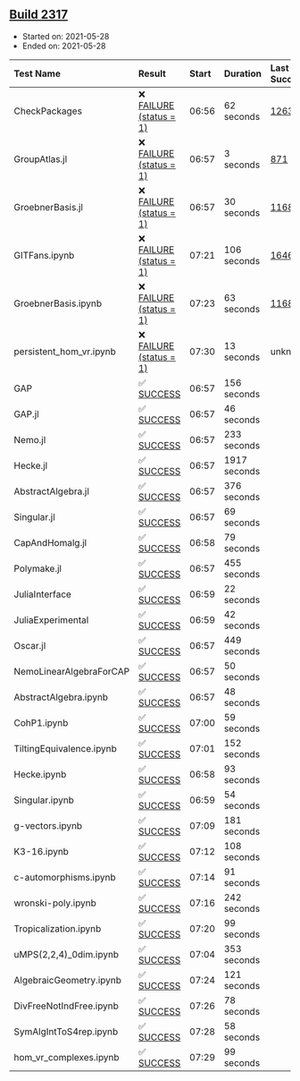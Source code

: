 ## [Build 2317](https://oscarci.mathematik.uni-kl.de/job/oscar-stable/2317/)

* Started on: 2021-05-28
* Ended on: 2021-05-28

| Test Name    | Result | Start | Duration | Last Success | First Failure |
|:-------------|:-------|:------|:---------|:-------------|:--------------|
| CheckPackages | ❌ [FAILURE (status = 1)](https://oscarci.mathematik.uni-kl.de/job/oscar-stable/2317/artifact/logs/build-2317/CheckPackages.log) | 06:56 | 62 seconds | [1263](https://oscarci.mathematik.uni-kl.de/job/oscar-stable/1263/) | [1264](https://oscarci.mathematik.uni-kl.de/job/oscar-stable/1264/) |
| GroupAtlas.jl | ❌ [FAILURE (status = 1)](https://oscarci.mathematik.uni-kl.de/job/oscar-stable/2317/artifact/logs/build-2317/GroupAtlas.jl.log) | 06:57 | 3 seconds | [871](https://oscarci.mathematik.uni-kl.de/job/oscar-stable/871/) | [872](https://oscarci.mathematik.uni-kl.de/job/oscar-stable/872/) |
| GroebnerBasis.jl | ❌ [FAILURE (status = 1)](https://oscarci.mathematik.uni-kl.de/job/oscar-stable/2317/artifact/logs/build-2317/GroebnerBasis.jl.log) | 06:57 | 30 seconds | [1168](https://oscarci.mathematik.uni-kl.de/job/oscar-stable/1168/) | [1169](https://oscarci.mathematik.uni-kl.de/job/oscar-stable/1169/) |
| GITFans.ipynb | ❌ [FAILURE (status = 1)](https://oscarci.mathematik.uni-kl.de/job/oscar-stable/2317/artifact/logs/build-2317/GITFans.ipynb.log) | 07:21 | 106 seconds | [1646](https://oscarci.mathematik.uni-kl.de/job/oscar-stable/1646/) | [1647](https://oscarci.mathematik.uni-kl.de/job/oscar-stable/1647/) |
| GroebnerBasis.ipynb | ❌ [FAILURE (status = 1)](https://oscarci.mathematik.uni-kl.de/job/oscar-stable/2317/artifact/logs/build-2317/GroebnerBasis.ipynb.log) | 07:23 | 63 seconds | [1168](https://oscarci.mathematik.uni-kl.de/job/oscar-stable/1168/) | [1169](https://oscarci.mathematik.uni-kl.de/job/oscar-stable/1169/) |
| persistent_hom_vr.ipynb | ❌ [FAILURE (status = 1)](https://oscarci.mathematik.uni-kl.de/job/oscar-stable/2317/artifact/logs/build-2317/persistent_hom_vr.ipynb.log) | 07:30 | 13 seconds | unknown | unknown |
| GAP | ✅ [SUCCESS](https://oscarci.mathematik.uni-kl.de/job/oscar-stable/2317/artifact/logs/build-2317/GAP.log) | 06:57 | 156 seconds |  |  |
| GAP.jl | ✅ [SUCCESS](https://oscarci.mathematik.uni-kl.de/job/oscar-stable/2317/artifact/logs/build-2317/GAP.jl.log) | 06:57 | 46 seconds |  |  |
| Nemo.jl | ✅ [SUCCESS](https://oscarci.mathematik.uni-kl.de/job/oscar-stable/2317/artifact/logs/build-2317/Nemo.jl.log) | 06:57 | 233 seconds |  |  |
| Hecke.jl | ✅ [SUCCESS](https://oscarci.mathematik.uni-kl.de/job/oscar-stable/2317/artifact/logs/build-2317/Hecke.jl.log) | 06:57 | 1917 seconds |  |  |
| AbstractAlgebra.jl | ✅ [SUCCESS](https://oscarci.mathematik.uni-kl.de/job/oscar-stable/2317/artifact/logs/build-2317/AbstractAlgebra.jl.log) | 06:57 | 376 seconds |  |  |
| Singular.jl | ✅ [SUCCESS](https://oscarci.mathematik.uni-kl.de/job/oscar-stable/2317/artifact/logs/build-2317/Singular.jl.log) | 06:57 | 69 seconds |  |  |
| CapAndHomalg.jl | ✅ [SUCCESS](https://oscarci.mathematik.uni-kl.de/job/oscar-stable/2317/artifact/logs/build-2317/CapAndHomalg.jl.log) | 06:58 | 79 seconds |  |  |
| Polymake.jl | ✅ [SUCCESS](https://oscarci.mathematik.uni-kl.de/job/oscar-stable/2317/artifact/logs/build-2317/Polymake.jl.log) | 06:57 | 455 seconds |  |  |
| JuliaInterface | ✅ [SUCCESS](https://oscarci.mathematik.uni-kl.de/job/oscar-stable/2317/artifact/logs/build-2317/JuliaInterface.log) | 06:59 | 22 seconds |  |  |
| JuliaExperimental | ✅ [SUCCESS](https://oscarci.mathematik.uni-kl.de/job/oscar-stable/2317/artifact/logs/build-2317/JuliaExperimental.log) | 06:59 | 42 seconds |  |  |
| Oscar.jl | ✅ [SUCCESS](https://oscarci.mathematik.uni-kl.de/job/oscar-stable/2317/artifact/logs/build-2317/Oscar.jl.log) | 06:57 | 449 seconds |  |  |
| NemoLinearAlgebraForCAP | ✅ [SUCCESS](https://oscarci.mathematik.uni-kl.de/job/oscar-stable/2317/artifact/logs/build-2317/NemoLinearAlgebraForCAP.log) | 06:57 | 50 seconds |  |  |
| AbstractAlgebra.ipynb | ✅ [SUCCESS](https://oscarci.mathematik.uni-kl.de/job/oscar-stable/2317/artifact/logs/build-2317/AbstractAlgebra.ipynb.log) | 06:57 | 48 seconds |  |  |
| CohP1.ipynb | ✅ [SUCCESS](https://oscarci.mathematik.uni-kl.de/job/oscar-stable/2317/artifact/logs/build-2317/CohP1.ipynb.log) | 07:00 | 59 seconds |  |  |
| TiltingEquivalence.ipynb | ✅ [SUCCESS](https://oscarci.mathematik.uni-kl.de/job/oscar-stable/2317/artifact/logs/build-2317/TiltingEquivalence.ipynb.log) | 07:01 | 152 seconds |  |  |
| Hecke.ipynb | ✅ [SUCCESS](https://oscarci.mathematik.uni-kl.de/job/oscar-stable/2317/artifact/logs/build-2317/Hecke.ipynb.log) | 06:58 | 93 seconds |  |  |
| Singular.ipynb | ✅ [SUCCESS](https://oscarci.mathematik.uni-kl.de/job/oscar-stable/2317/artifact/logs/build-2317/Singular.ipynb.log) | 06:59 | 54 seconds |  |  |
| g-vectors.ipynb | ✅ [SUCCESS](https://oscarci.mathematik.uni-kl.de/job/oscar-stable/2317/artifact/logs/build-2317/g-vectors.ipynb.log) | 07:09 | 181 seconds |  |  |
| K3-16.ipynb | ✅ [SUCCESS](https://oscarci.mathematik.uni-kl.de/job/oscar-stable/2317/artifact/logs/build-2317/K3-16.ipynb.log) | 07:12 | 108 seconds |  |  |
| c-automorphisms.ipynb | ✅ [SUCCESS](https://oscarci.mathematik.uni-kl.de/job/oscar-stable/2317/artifact/logs/build-2317/c-automorphisms.ipynb.log) | 07:14 | 91 seconds |  |  |
| wronski-poly.ipynb | ✅ [SUCCESS](https://oscarci.mathematik.uni-kl.de/job/oscar-stable/2317/artifact/logs/build-2317/wronski-poly.ipynb.log) | 07:16 | 242 seconds |  |  |
| Tropicalization.ipynb | ✅ [SUCCESS](https://oscarci.mathematik.uni-kl.de/job/oscar-stable/2317/artifact/logs/build-2317/Tropicalization.ipynb.log) | 07:20 | 99 seconds |  |  |
| uMPS(2,2,4)_0dim.ipynb | ✅ [SUCCESS](https://oscarci.mathematik.uni-kl.de/job/oscar-stable/2317/artifact/logs/build-2317/uMPS-2-2-4-_0dim.ipynb.log) | 07:04 | 353 seconds |  |  |
| AlgebraicGeometry.ipynb | ✅ [SUCCESS](https://oscarci.mathematik.uni-kl.de/job/oscar-stable/2317/artifact/logs/build-2317/AlgebraicGeometry.ipynb.log) | 07:24 | 121 seconds |  |  |
| DivFreeNotIndFree.ipynb | ✅ [SUCCESS](https://oscarci.mathematik.uni-kl.de/job/oscar-stable/2317/artifact/logs/build-2317/DivFreeNotIndFree.ipynb.log) | 07:26 | 78 seconds |  |  |
| SymAlgIntToS4rep.ipynb | ✅ [SUCCESS](https://oscarci.mathematik.uni-kl.de/job/oscar-stable/2317/artifact/logs/build-2317/SymAlgIntToS4rep.ipynb.log) | 07:28 | 58 seconds |  |  |
| hom_vr_complexes.ipynb | ✅ [SUCCESS](https://oscarci.mathematik.uni-kl.de/job/oscar-stable/2317/artifact/logs/build-2317/hom_vr_complexes.ipynb.log) | 07:29 | 99 seconds |  |  |
